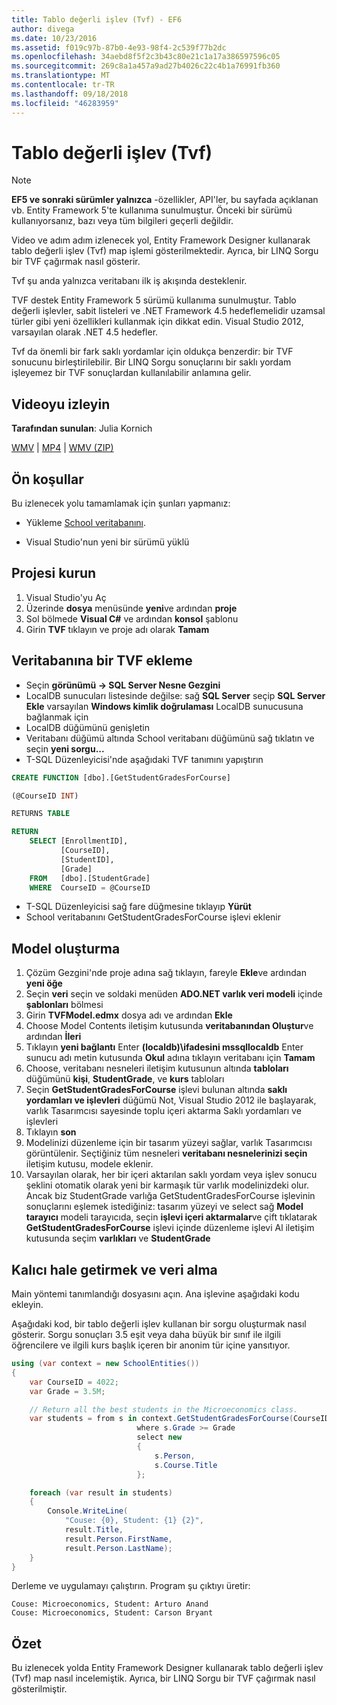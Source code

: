 ```yaml
---
title: Tablo değerli işlev (Tvf) - EF6
author: divega
ms.date: 10/23/2016
ms.assetid: f019c97b-87b0-4e93-98f4-2c539f77b2dc
ms.openlocfilehash: 34aebd8f5f2c3b43c80e21c1a17a386597596c05
ms.sourcegitcommit: 269c8a1a457a9ad27b4026c22c4b1a76991fb360
ms.translationtype: MT
ms.contentlocale: tr-TR
ms.lasthandoff: 09/18/2018
ms.locfileid: "46283959"
---
```

# <a name="table-valued-functions-tvfs"></a>Tablo değerli işlev (Tvf)
> [!NOTE]
> **EF5 ve sonraki sürümler yalnızca** -özellikler, API'ler, bu sayfada açıklanan vb. Entity Framework 5'te kullanıma sunulmuştur. Önceki bir sürümü kullanıyorsanız, bazı veya tüm bilgileri geçerli değildir.

Video ve adım adım izlenecek yol, Entity Framework Designer kullanarak tablo değerli işlev (Tvf) map işlemi gösterilmektedir. Ayrıca, bir LINQ Sorgu bir TVF çağırmak nasıl gösterir.

Tvf şu anda yalnızca veritabanı ilk iş akışında desteklenir.

TVF destek Entity Framework 5 sürümü kullanıma sunulmuştur. Tablo değerli işlevler, sabit listeleri ve .NET Framework 4.5 hedeflemelidir uzamsal türler gibi yeni özellikleri kullanmak için dikkat edin. Visual Studio 2012, varsayılan olarak .NET 4.5 hedefler.

Tvf da önemli bir fark saklı yordamlar için oldukça benzerdir: bir TVF sonucunu birleştirilebilir. Bir LINQ Sorgu sonuçlarını bir saklı yordam işleyemez bir TVF sonuçlardan kullanılabilir anlamına gelir.

## <a name="watch-the-video"></a>Videoyu izleyin

**Tarafından sunulan**: Julia Kornich

[WMV](https://download.microsoft.com/download/6/0/A/60A6E474-5EF3-4E1E-B9EA-F51D2DDB446A/HDI-ITPro-MSDN-winvideo-tvf.wmv) | [MP4](https://download.microsoft.com/download/6/0/A/60A6E474-5EF3-4E1E-B9EA-F51D2DDB446A/HDI-ITPro-MSDN-mp4video-tvf.m4v) | [WMV (ZIP)](https://download.microsoft.com/download/6/0/A/60A6E474-5EF3-4E1E-B9EA-F51D2DDB446A/HDI-ITPro-MSDN-winvideo-tvf.zip)

## <a name="pre-requisites"></a>Ön koşullar

Bu izlenecek yolu tamamlamak için şunları yapmanız:

- Yükleme [School veritabanını](~/ef6/resources/school-database.md).

- Visual Studio'nun yeni bir sürümü yüklü

## <a name="set-up-the-project"></a>Projesi kurun

1.  Visual Studio'yu Aç
2.  Üzerinde **dosya** menüsünde **yeni**ve ardından **proje**
3.  Sol bölmede **Visual C\#** ve ardından **konsol** şablonu
4.  Girin **TVF** tıklayın ve proje adı olarak **Tamam**

## <a name="add-a-tvf-to-the-database"></a>Veritabanına bir TVF ekleme

-   Seçin **görünümü -&gt; SQL Server Nesne Gezgini**
-   LocalDB sunucuları listesinde değilse: sağ **SQL Server** seçip **SQL Server Ekle** varsayılan **Windows kimlik doğrulaması** LocalDB sunucusuna bağlanmak için
-   LocalDB düğümünü genişletin
-   Veritabanı düğümü altında School veritabanı düğümünü sağ tıklatın ve seçin **yeni sorgu...**
-   T-SQL Düzenleyicisi'nde aşağıdaki TVF tanımını yapıştırın

``` SQL
CREATE FUNCTION [dbo].[GetStudentGradesForCourse]

(@CourseID INT)

RETURNS TABLE

RETURN
    SELECT [EnrollmentID],
           [CourseID],
           [StudentID],
           [Grade]
    FROM   [dbo].[StudentGrade]
    WHERE  CourseID = @CourseID
```

-   T-SQL Düzenleyicisi sağ fare düğmesine tıklayıp **Yürüt**
-   School veritabanını GetStudentGradesForCourse işlevi eklenir

 

## <a name="create-a-model"></a>Model oluşturma

1.  Çözüm Gezgini'nde proje adına sağ tıklayın, fareyle **Ekle**ve ardından **yeni öğe**
2.  Seçin **veri** seçin ve soldaki menüden **ADO.NET varlık veri modeli** içinde **şablonları** bölmesi
3.  Girin **TVFModel.edmx** dosya adı ve ardından **Ekle**
4.  Choose Model Contents iletişim kutusunda **veritabanından Oluştur**ve ardından **İleri**
5.  Tıklayın **yeni bağlantı** Enter **(localdb)\\ifadesini mssqllocaldb** Enter sunucu adı metin kutusunda **Okul** adına tıklayın veritabanı için **Tamam**
6.  Choose, veritabanı nesneleri iletişim kutusunun altında **tabloları** düğümünü **kişi**, **StudentGrade**, ve **kurs** tabloları
7.  Seçin **GetStudentGradesForCourse** işlevi bulunan altında **saklı yordamları ve işlevleri** düğümü Not, Visual Studio 2012 ile başlayarak, varlık Tasarımcısı sayesinde toplu içeri aktarma Saklı yordamları ve işlevleri
8.  Tıklayın **son**
9.  Modelinizi düzenleme için bir tasarım yüzeyi sağlar, varlık Tasarımcısı görüntülenir. Seçtiğiniz tüm nesneleri **veritabanı nesnelerinizi seçin** iletişim kutusu, modele eklenir.
10. Varsayılan olarak, her bir içeri aktarılan saklı yordam veya işlev sonucu şeklini otomatik olarak yeni bir karmaşık tür varlık modelinizdeki olur. Ancak biz StudentGrade varlığa GetStudentGradesForCourse işlevinin sonuçlarını eşlemek istediğiniz: tasarım yüzeyi ve select sağ **Model tarayıcı** modeli tarayıcıda, seçin **işlevi içeri aktarmalar**ve çift tıklatarak **GetStudentGradesForCourse** işlevi içinde düzenleme işlevi Al iletişim kutusunda seçim **varlıkları** ve **StudentGrade**

## <a name="persist-and-retrieve-data"></a>Kalıcı hale getirmek ve veri alma

Main yöntemi tanımlandığı dosyasını açın. Ana işlevine aşağıdaki kodu ekleyin.

Aşağıdaki kod, bir tablo değerli işlev kullanan bir sorgu oluşturmak nasıl gösterir. Sorgu sonuçları 3.5 eşit veya daha büyük bir sınıf ile ilgili öğrencilere ve ilgili kurs başlık içeren bir anonim tür içine yansıtıyor.

``` csharp
using (var context = new SchoolEntities())
{
    var CourseID = 4022;
    var Grade = 3.5M;

    // Return all the best students in the Microeconomics class.
    var students = from s in context.GetStudentGradesForCourse(CourseID)
                            where s.Grade >= Grade
                            select new
                            {
                                s.Person,
                                s.Course.Title
                            };

    foreach (var result in students)
    {
        Console.WriteLine(
            "Couse: {0}, Student: {1} {2}",
            result.Title,  
            result.Person.FirstName,  
            result.Person.LastName);
    }
}
```

Derleme ve uygulamayı çalıştırın. Program şu çıktıyı üretir:

```
Couse: Microeconomics, Student: Arturo Anand
Couse: Microeconomics, Student: Carson Bryant
```

## <a name="summary"></a>Özet

Bu izlenecek yolda Entity Framework Designer kullanarak tablo değerli işlev (Tvf) map nasıl incelemiştik. Ayrıca, bir LINQ Sorgu bir TVF çağırmak nasıl gösterilmiştir.
